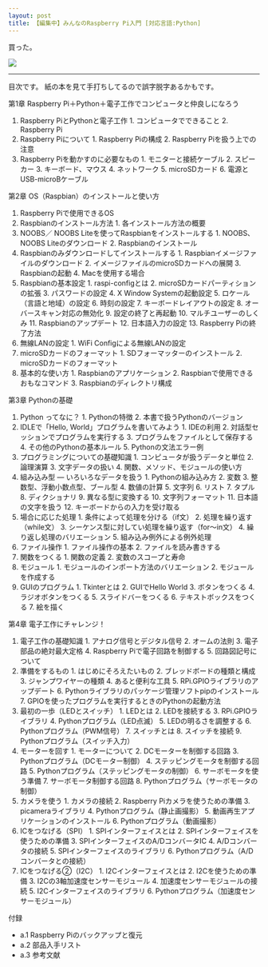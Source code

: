 ```yaml
---
layout: post
title: 【編集中】みんなのRaspberry Pi入門 [対応言語:Python]
---
```


買った。



<a href="http://www.amazon.co.jp/gp/product/4897979722/ref=as_li_ss_il?ie=UTF8&camp=247&creative=7399&creativeASIN=4897979722&linkCode=as2&tag=eyesrobe-22"><img border="0" src="http://ws-fe.amazon-adsystem.com/widgets/q?_encoding=UTF8&ASIN=4897979722&Format=_SL250_&ID=AsinImage&MarketPlace=JP&ServiceVersion=20070822&WS=1&tag=eyesrobe-22" ></a><img src="http://ir-jp.amazon-adsystem.com/e/ir?t=eyesrobe-22&l=as2&o=9&a=4897979722" width="1" height="1" border="0" alt="" style="border:none !important; margin:0px !important;" />

------------------------------------

目次です。
紙の本を見て手打ちしてるので誤字脱字あるかもです。

第1章 Raspberry Pi＋Python＋電子工作でコンピュータと仲良しになろう

  1. Raspberry PiとPythonと電子工作
    1. コンピュータでできること
    2. Raspberry Pi
  2. Raspberry Piについて
    1. Raspberry Piの構成
    2. Raspberry Piを扱う上での注意
  3. Raspberry Piを動かすのに必要なもの
    1. モニターと接続ケーブル
    2. スピーカー
    3. キーボード、マウス
    4. ネットワーク
    5. microSDカード
    6. 電源とUSB-microBケーブル

第2章 OS（Raspbian）のインストールと使い方

  1. Raspberry Piで使用できるOS
  2. Raspbianのインストール方法
    1. 各インストール方法の概要
  3. NOOBS／ NOOBS Liteを使ってRaspbianをインストールする
    1. NOOBS、NOOBS Liteのダウンロード
    2. Raspbianのインストール
  4. Raspbianのみダウンロードしてインストールする
    1. Raspbianイメージファイルのダウンロード
    2. イメージファイルのmicroSDカードへの展開
    3. Raspbianの起動
    4. Macを使用する場合
  5. Raspbianの基本設定
    1. raspi-configとは
    2. microSDカードパーティションの拡張
    3. パスワードの設定
    4. X Window Systemの起動設定
    5. ロケール（言語と地域）の設定
    6. 時刻の設定
    7. キーボードレイアウトの設定
    8. オーバースキャン対応の無効化
    9. 設定の終了と再起動
    10. マルチユーザーのしくみ
    11. Raspbianのアップデート
    12. 日本語入力の設定
    13. Raspberry Piの終了方法
  6. 無線LANの設定
    1. WiFi Configによる無線LANの設定
  7. microSDカードのフォーマット
    1. SDフォーマッターのインストール
    2. microSDカードのフォーマット
  8. 基本的な使い方
    1. Raspbianのアプリケーション
    2. Raspbianで使用できるおもなコマンド
    3. Raspbianのディレクトリ構成

第3章 Pythonの基礎

  1. Python ってなに？
    1. Pythonの特徴
    2. 本書で扱うPythonのバージョン
  2. IDLEで「Hello, World」プログラムを書いてみよう
    1. IDEの利用
    2. 対話型セッションでプログラムを実行する
    3. プログラムをファイルとして保存する
    4. その他のPythonの基本ルール
    5. Pythonの文法エラー例
  3. プログラミングについての基礎知識
    1. コンピュータが扱うデータと単位
    2. 論理演算
    3. 文字データの扱い
    4. 関数、メソッド、モジュールの使い方
  4. 組み込み型 ― いろいろなデータを扱う
    1. Pythonの組み込み方
    2. 変数
    3. 整数型、浮動小数点型、ブール型
    4. 数値の計算
    5. 文字列
    6. リスト
    7. タプル
    8. ディクショナリ
    9. 異なる型に変換する
    10. 文字列フォーマット
    11. 日本語の文字を扱う
    12. キーボードからの入力を受け取る
  5. 場合に応じた処理
    1. 条件によって処理を分ける（if文）
    2. 処理を繰り返す（while文）
    3. シーケンス型に対してい処理を繰り返す（for〜in文）
    4. 繰り返し処理のバリエーション
    5. 組み込み例外による例外処理
  6. ファイル操作
    1. ファイル操作の基本
    2. ファイルを読み書きする
  7. 関数をつくる
    1. 関数の定義
    2. 変数のスコープと寿命
  8. モジュール
    1. モジュールのインポート方法のバリエーション
    2. モジュールを作成する
  9. GUIのプログラム
    1. Tkinterとは
    2. GUIでHello World
    3. ボタンをつくる
    4. ラジオボタンをつくる
    5. スライドバーをつくる
    6. テキストボックスをつくる
    7. 絵を描く

第4章 電子工作にチャレンジ！

  1. 電子工作の基礎知識
    1. アナログ信号とデジタル信号
    2. オームの法則
    3. 電子部品の絶対最大定格
    4. Raspberry Piで電子回路を制御する
    5. 回路図記号について
  2. 準備をするもの
    1. はじめにそろえたいもの
    2. ブレッドボードの種類と構成
    3. ジャンプワイヤーの種類
    4. あると便利な工具
    5. RPi.GPIOライブラリのアップデート
    6. Pythonライブラリのパッケージ管理ソフトpipのインストール
    7. GPIOを使ったプログラムを実行するときのPythonの起動方法
  3. 最初の一歩（LEDとスイッチ）
    1. LEDとは
    2. LEDを接続する
    3. RPi.GPIOライブラリ
    4. Pythonプログラム（LED点滅）
    5. LEDの明るさを調整する
    6. Pythonプログラム（PWM信号）
    7. スイッチとは
    8. スイッチを接続
    9. Pythonプログラム（スイッチ入力）
  4. モーターを回す
    1. モーターについて
    2. DCモーターを制御する回路
    3. Pythonプログラム（DCモーター制御）
    4. ステッピングモータを制御する回路
    5. Pythonプログラム（ステッピングモータの制御）
    6. サーボモータを使う準備
    7. サーボモータ制御する回路
    8. Pythonプログラム（サーボモータの制御）
  5. カメラを使う
    1. カメラの接続
    2. Raspberry Piカメラを使うための準備
    3. picameraライブラリ
    4. Pythonプログラム（静止画撮影）
    5. 動画再生アプリケーションのインストール
    6. Pythonプログラム（動画撮影）
  6. ICをつなげる（SPI）
    1. SPIインターフェイスとは
    2. SPIインターフェイスを使うための準備
    3. SPIインターフェイスのA/DコンバータIC
    4. A/Dコンバータの接続
    5. SPIインターフェイスのライブラリ
    6. Pythonプログラム（A/Dコンバータとの接続）
  7. ICをつなげる②（I2C）
    1. I2Cインターフェイスとは
    2. I2Cを使うための準備
    3. I2Cの3軸加速度センサーモジュール
    4. 加速度センサーモジュールの接続
    5. I2Cインターフェイスのライブラリ
    6. Pythonプログラム（加速度センサーモジュール）

付録

  - a.1 Raspberry Piのバックアップと復元
  - a.2 部品入手リスト
  - a.3 参考文献
